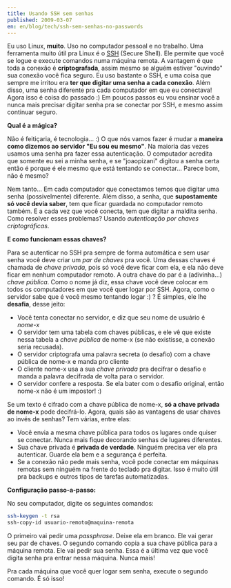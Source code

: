 ```yaml
---
title: Usando SSH sem senhas
published: 2009-03-07
en: en/blog/tech/ssh-sem-senhas-no-passwords
---
```


Eu uso Linux, **muito**. Uso no computador pessoal e no trabalho.
Uma ferramenta muito útil pra Linux é o [SSH][1] (Secure Shell).
Ele permite que você se logue e execute comandos numa máquina remota.
A vantagem é que toda a conexão é **criptografada**, assim mesmo se alguém estiver "ouvindo" sua conexão você fica seguro.
Eu uso bastante o SSH, e uma coisa que sempre me irritou era **ter que digitar uma senha a cada conexão**.
Além disso, uma senha diferente pra cada computador em que eu conectava! Agora isso é coisa do passado :)
Em poucos passos eu vou ensinar você a nunca mais precisar digitar senha pra se conectar por SSH, e mesmo assim continuar seguro.

<!--more-->

**Qual é a mágica?**

Não é feitiçaria, é tecnologia... :) O que nós vamos fazer é mudar a **maneira como dizemos ao servidor "Eu sou eu mesmo"**.
Na maioria das vezes usamos uma senha pra fazer essa autenticação.
O computador acredita que somente eu sei a minha senha, e se "joaopizani" digitou a senha certa então é porque é ele mesmo que está tentando se conectar...
Parece bom, não é mesmo?

Nem tanto... Em cada computador que conectamos temos que digitar uma senha (possivelmente) diferente.
Além disso, a senha, que **supostamente só você devia saber**, tem que ficar guardada no computador remoto também.
E a cada vez que você conecta, tem que digitar a maldita senha.
Como resolver esses problemas? Usando _autenticação por chaves criptográficas_.

**E como funcionam essas chaves?**

Para se autenticar no SSH pra sempre de forma automática e sem usar senha você deve criar um _par de chaves_ pra você.
Uma dessas chaves é chamada de _chave privada_, pois só você deve ficar com ela, e ela não deve ficar em nenhum computador remoto.
A outra chave do par é a (adivinha...) _chave pública_. Como o nome já diz, essa chave você deve colocar em todos os computadores em que você quer logar por SSH.
Agora, como o servidor sabe que é você mesmo tentando logar :) ? É simples, ele lhe **desafia**, desse jeito:

 * Você tenta conectar no servidor, e diz que seu nome de usuário é _nome-x_
 * O servidor tem uma tabela com chaves públicas, e ele vê que existe nessa tabela a _chave pública_ de nome-x (se não existisse, a conexão seria recusada).
 * O servidor criptografa uma palavra secreta (o desafio) com a chave pública de nome-x e manda pro cliente
 * O cliente nome-x usa a sua _chave privada_ pra decifrar o desafio e manda a palavra decifrada de volta para o servidor.
 * O servidor confere a resposta. Se ela bater com o desafio original, então nome-x não é um impostor! :)

Se um texto é cifrado com a chave pública de nome-x, **só a chave privada de nome-x** pode decifrá-lo.
Agora, quais são as vantagens de usar chaves ao invés de senhas? Tem várias, entre elas:

 * Você envia a mesma chave pública para todos os lugares onde quiser se conectar. Nunca mais fique decorando senhas de lugares diferentes.
 * Sua chave privada é **privada de verdade**. Ninguém precisa ver ela pra autenticar. Guarde ela bem e a segurança é perfeita.
 * Se a conexão não pede mais senha, você pode conectar em máquinas remotas sem ninguém na frente do teclado pra digitar. Isso é muito útil pra backups e outros tipos de tarefas automatizadas.

**Configuração passo-a-passo:**

No seu computador, digite os seguintes comandos:

```bash
ssh-keygen -t rsa
ssh-copy-id usuario-remoto@maquina-remota
```

O primeiro vai pedir uma _passphrase_. Deixe ela em branco. Ele vai gerar seu par de chaves.
O segundo comando copia a sua chave pública para a máquina remota. Ele vai pedir sua senha.
Essa é a última vez que você digita senha pra entrar nessa máquina. Nunca mais!

Pra cada máquina que você quer logar sem senha, execute o segundo comando. É só isso!

[1]: <http://pt.wikipedia.org/wiki/SSH>
